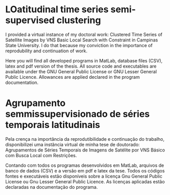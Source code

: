 LOatitudinal time series semi-supervised clustering 
=========

I provided a virtual instance of my doctoral work: Clustered Time Series of Satellite Images by VNS Basic Local Search with Constraint in Campinas State University. I do that because my conviction in the importance of reprodubility and continuation of work.

Here you will find all developed programs in MatLab, database files (CSV), latex and pdf version of the thesis. All source code and executables are available under the GNU General Public License or GNU Lesser General Public Licence. Allowances are applied declared in the program documentation.



Agrupamento semmissupervisionado de séries temporais latitudinais 
=========
Pela crença na importância da reprodutibilidade e continuação do trabalho, disponibilizei uma instância virtual de minha tese de doutorado: Agrupamentos de Séries Temporais de Imagens de Satélite por VNS Básico com Busca Local com Restrições.

Contando com todos os programas desenvolvidos em MatLab, arquivos de banco de dados (CSV) e a versão em pdf e latex da tese. Todos os códigos fontes e executáveis estão disponíveis sobre a licença Gnu General Public License ou Gnu Lesser General Public Licence. As licenças aplicadas estão declaradas na documentação do programa.
